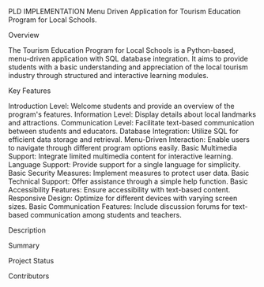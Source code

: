 PLD IMPLEMENTATION
Menu Driven Application for Tourism Education Program for Local Schools.


Overview

The Tourism Education Program for Local Schools is a Python-based, menu-driven application with SQL database integration. It aims to provide students with a basic understanding and appreciation of the local tourism industry through structured and interactive learning modules.


Key Features

Introduction Level: Welcome students and provide an overview of the program's features.
Information Level: Display details about local landmarks and attractions.
Communication Level: Facilitate text-based communication between students and educators.
Database Integration: Utilize SQL for efficient data storage and retrieval.
Menu-Driven Interaction: Enable users to navigate through different program options easily.
Basic Multimedia Support: Integrate limited multimedia content for interactive learning.
Language Support: Provide support for a single language for simplicity.
Basic Security Measures: Implement measures to protect user data.
Basic Technical Support: Offer assistance through a simple help function.
Basic Accessibility Features: Ensure accessibility with text-based content.
Responsive Design: Optimize for different devices with varying screen sizes.
Basic Communication Features: Include discussion forums for text-based communication among students and teachers.

Description

Summary

Project Status

Contributors


